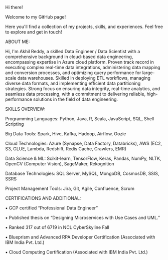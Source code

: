 Hi there!

Welcome to my GitHub page! 

Here you'll find a collection of my projects, skills, and experiences. Feel free to explore and get in touch!

ABOUT ME:

Hi, I'm Akhil Reddy, a skilled Data Engineer / Data Scientist with a comprehensive background in cloud-based data engineering, encompassing expertise in Azure cloud platform. Proven track record in executing complex real-time data integrations, administering data mapping and conversion processes, and optimizing query performance for large-scale data warehouses. Skilled in deploying ETL workflows, managing diverse data formats, and implementing efficient data partitioning strategies. Strong focus on ensuring data integrity, real-time analytics, and seamless data processing, with a commitment to delivering reliable, high-performance solutions in the field of data engineering.



SKILLS OVERVIEW:

Programming Languages: 
Python, Java, R, Scala, JavaScript, SQL, Shell Scripting

Big Data Tools: 
Spark, Hive, Kafka, Hadoop, Airflow, Oozie

Cloud Technologies: 
Azure (Synapse, Data Factory, Databricks), AWS (EC2, S3, GLUE, Lambda, Redshift, Redis Cache, Crawlers, EMR) 

Data Science & ML: 
Scikit-learn, TensorFlow, Keras, Pandas, NumPy, NLTK, OpenCV (Computer Vision), SageMaker, Rekognition

Database Technologies: 
SQL Server, MySQL, MongoDB, CosmosDB, SSIS, SSRS

Project Management Tools: 
Jira, Git, Agile, Confluence, Scrum



CERTIFICATIONS AND ADDITIONAL:

▪	GCP certified “Professional Data Engineer”

▪	Published thesis on “Designing Microservices with Use Cases and UML.”

▪	Ranked 317 out of 6719 in NCL CyberSkyline Fall

▪	Blueprism and Advanced RPA Developer Certification (Associated with IBM India Pvt. Ltd.)

▪	Cloud Computing Certification (Associated with IBM India Pvt. Ltd.)



